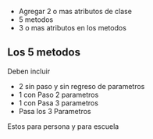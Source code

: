 - Agregar 2 o mas atributos de clase
- 5 metodos 
- 3 o mas atributos en los metodos

## Los 5 metodos
Deben incluir

- 2 sin paso y sin regreso de parametros
- 1 con Paso 2 parametros
- 1 con Pasa 3 parametros 
- Pasa los 3 Parametros

Estos para persona y para escuela 